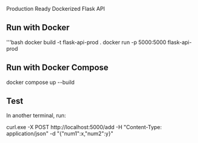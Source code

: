 Production Ready Dockerized Flask API

## Run with Docker
'''bash
docker build -t flask-api-prod .
docker run -p 5000:5000 flask-api-prod

## Run with Docker Compose
docker compose up --build

## Test
In another terminal, run:

curl.exe -X POST http://localhost:5000/add -H "Content-Type: application/json" -d "{\"num1\":x,\"num2\":y}"

